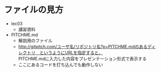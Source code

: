 # ファイルの見方
- lec03
    - 講習資料  
- PITCHME.md
    - 解説用のファイル
    - http://gitpitch.com/ユーザ名/リポジトリ名?p=PITCHME.mdのあるディレクトリ　というようにURLを指定すると、<br>
      PITCHME.mdに入力した内容をプレゼンテーション形式で表示する
    - ここにあるコードを打ち込んでも動作しない